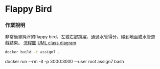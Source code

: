 # Flappy Bird
### 作業說明
非常簡單純淨的flappy bird，左或右鍵跳躍，通過水管得分，碰到地面或水管遊戲結束。
[流程圖]()
[UML class diagram]()

```bash
docker build -t assign7 .
```


docker run --rm -it -p 3000:3000 --user root assign7 bash